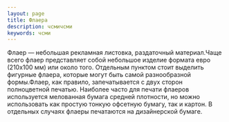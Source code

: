 ```yaml
---
layout: page
title: Флаера
description: чсмичсми
keywords: чсми
---
```


Флаер  — небольшая рекламная листовка, раздаточный материал.Чаще всего флаер представляет собой небольшое изделие формата евро (210х100 мм) или около того. Отдельным пунктом стоит выделить фигурные флаера, которые могут быть самой разнообразной формы.Флаер, как правило, запечатывается с двух сторон полноцветной печатью. Наиболее часто для печати флаеров используется мелованная бумага средней плотности, но можно использовать как простую тонкую офсетную бумагу, так и картон. В отдельных случаях флаеры печатаются на дизайнерской бумаге.

